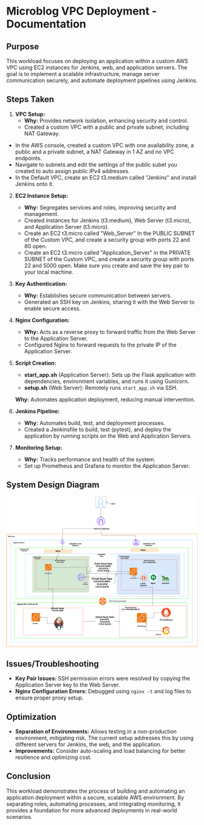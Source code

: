 # Microblog VPC Deployment - Documentation

## Purpose
This workload focuses on deploying an application within a custom AWS VPC using EC2 instances for Jenkins, web, and application servers. The goal is to implement a scalable infrastructure, manage server communication securely, and automate deployment pipelines using Jenkins.

## Steps Taken

1. **VPC Setup:**
   - **Why:** Provides network isolation, enhancing security and control.
   - Created a custom VPC with a public and private subnet, including NAT Gateway.
  -  In the AWS console, created a custom VPC with one availability zone, a public and a private subnet, a NAT Gateway in 1 AZ and no VPC endpoints.  
  - Navigate to subnets and edit the settings of the public subet you created to auto assign public IPv4 addresses.
  - In the Default VPC, create an EC2 t3.medium called "Jenkins" and install Jenkins onto it. 

2. **EC2 Instance Setup:**
   - **Why:** Segregates services and roles, improving security and management.
   - Created instances for Jenkins (t3.medium), Web Server (t3.micro), and Application Server (t3.micro).
   - Create an EC2 t3.micro called "Web_Server" In the PUBLIC SUBNET of the Custom VPC, and create a security group with ports 22 and 80 open.  
   - Create an EC2 t3.micro called "Application_Server" in the PRIVATE SUBNET of the Custom VPC,  and create a security group with ports 22 and 5000 open. Make sure you create and save the key pair to your local machine.

3. **Key Authentication:**
   - **Why:** Establishes secure communication between servers.
   - Generated an SSH key on Jenkins, sharing it with the Web Server to enable secure access.

4. **Nginx Configuration:**
   - **Why:** Acts as a reverse proxy to forward traffic from the Web Server to the Application Server.
   - Configured Nginx to forward requests to the private IP of the Application Server.

5. **Script Creation:**
   - **start_app.sh** (Application Server): Sets up the Flask application with dependencies, environment variables, and runs it using Gunicorn.
   - **setup.sh** (Web Server): Remotely runs `start_app.sh` via SSH.
   
   **Why:** Automates application deployment, reducing manual intervention.

6. **Jenkins Pipeline:**
   - **Why:** Automates build, test, and deployment processes.
   - Created a Jenkinsfile to build, test (pytest), and deploy the application by running scripts on the Web and Application Servers.

7. **Monitoring Setup:**
   - **Why:** Tracks performance and health of the system.
   - Set up Prometheus and Grafana to monitor the Application Server.

## System Design Diagram
![System Design Diagram](MicroBlog_VPCpeering.png)

## Issues/Troubleshooting
- **Key Pair Issues:** SSH permission errors were resolved by copying the Application Server key to the Web Server.
- **Nginx Configuration Errors:** Debugged using `nginx -t` and log files to ensure proper proxy setup.

## Optimization
- **Separation of Environments:** Allows testing in a non-production environment, mitigating risk. The current setup addresses this by using different servers for Jenkins, the web, and the application.
- **Improvements:** Consider auto-scaling and load balancing for better resilience and optimizing cost.

## Conclusion
This workload demonstrates the process of building and automating an application deployment within a secure, scalable AWS environment. By separating roles, automating processes, and integrating monitoring, it provides a foundation for more advanced deployments in real-world scenarios.